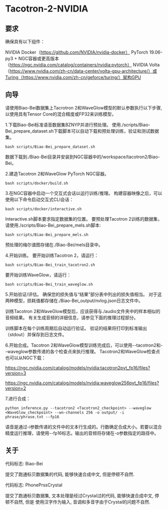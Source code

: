 # Tacotron-2-NVIDIA

## 要求

确保具有以下组件：

NVIDIA Docker（https://github.com/NVIDIA/nvidia-docker）
PyTorch 19.06-py3 + NGC容器或更高版本（https://ngc.nvidia.com/catalog/containers/nvidia:pytorch）
NVIDIA Volta（https://www.nvidia.com/zh-cn/data-center/volta-gpu-architecture/）或Turing（https://www.nvidia.com/zh-cn/geforce/turing/）架构GPU

## 向导
请使用Biao-Bei数据集上Tacrotron 2和WaveGlow模型的默认参数执行以下步骤,以使用具有Tensor Core的混合精度或FP32来训练模型，

1.下载Biao-Bei标准语音数据集BZNYP并进行预处理。 使用./scripts/Biao-Bei_prepare_dataset.sh下载脚本可以自动下载和预处理训练，验证和测试数据集。

    bash scripts/Biao-Bei_prepare_dataset.sh

数据下载到./Biao-Bei目录并安装到NGC容器中的/workspace/tacotron2/Biao-Bei。

2.建造Tacotron 2和WaveGlow PyTorch NGC容器。

    bash scripts/docker/build.sh

3.在NGC容器中启动一个交互式会话以运行训练/推理。 构建容器映像之后，可以使用以下命令启动交互式CLI会话：

    bash scripts/docker/interactive.sh

Interactive.sh脚本要求指定数据集的位置。 要预处理Tacotron 2训练的数据集，请使用./scripts/Biao-Bei_prepare_mels.sh脚本:

    bash scripts/Biao-Bei_prepare_mels.sh

预处理的梅尔谱图存储在./Biao-Bei/mels目录中。

4.开始训练。 要开始训练Tacotron 2，请运行：

    bash scripts/Biao-Bei_train_tacotron2.sh

要开始训练WaveGlow，请运行：

    bash scripts/Biao-Bei_train_waveglow.sh

5.开始验证/评估。 确保您的损失值与“结果”部分表中列出的损失值相当。 对于这两种模型，损耗值都存储在./Biao-Bei_output/nvlog.json日志文件中。

训练Tacotron 2和WaveGlow模型后，应该获得与./audio文件夹中的样本相似的音频结果。 有关生成音频的详细信息，请参见下面的推理过程部分。

训练脚本在每个训练周期后自动运行验证。 验证的结果将打印到标准输出（stdout）并保存到日志文件。

6.开始合成。Tacotron 2和WaveGlow模型训练完成后，可以使用--tacotron2和--waveglow参数传递的各个检查点来执行推理。 Tacotron2和WaveGlow检查点也可以从NGC下载：

https://ngc.nvidia.com/catalog/models/nvidia:tacotron2pyt_fp16/files?version=3

https://ngc.nvidia.com/catalog/models/nvidia:waveglow256pyt_fp16/files?version=2

7.进行合成：

    python inference.py --tacotron2 <Tacotron2_checkpoint> --waveglow <WaveGlow_checkpoint> --wn-channels 256 -o output/ -i phrase/phrase.txt --fp16

语音是通过-i参数传递的文件中的文本行生成的。行数确定合成大小。若要以混合精度运行推理，请使用--fp16标志。输出的音频将存储在-o参数指定的路径中。

## 关于
代码标志: Biao-Bei

提交了跑通标贝数据集的代码, 能够快速合成中文, 但是停顿不自然.

代码标志: PhonePrssCrystal

提交了跑通标贝数据集, 文本处理是经过Crystal过的代码, 能够快速合成中文, 停顿不自然, 但是
使用汉字作为输入, 音调和多音字由于Crystal的问题不自然.


